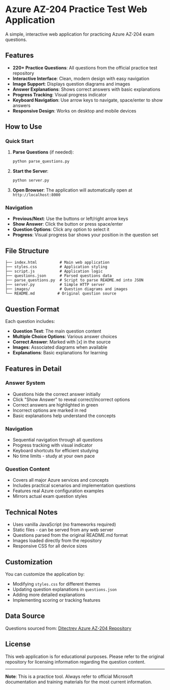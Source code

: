 # Azure AZ-204 Practice Test Web Application

A simple, interactive web application for practicing Azure AZ-204 exam questions.

## Features

- **220+ Practice Questions**: All questions from the official practice test repository
- **Interactive Interface**: Clean, modern design with easy navigation
- **Image Support**: Displays question diagrams and images
- **Answer Explanations**: Shows correct answers with basic explanations
- **Progress Tracking**: Visual progress indicator
- **Keyboard Navigation**: Use arrow keys to navigate, space/enter to show answers
- **Responsive Design**: Works on desktop and mobile devices

## How to Use

### Quick Start

1. **Parse Questions** (if needed):
   ```bash
   python parse_questions.py
   ```

2. **Start the Server**:
   ```bash
   python server.py
   ```

3. **Open Browser**: The application will automatically open at `http://localhost:8000`

### Navigation

- **Previous/Next**: Use the buttons or left/right arrow keys
- **Show Answer**: Click the button or press space/enter
- **Question Options**: Click any option to select it
- **Progress**: Visual progress bar shows your position in the question set

## File Structure

```
├── index.html          # Main web application
├── styles.css          # Application styling
├── script.js           # Application logic
├── questions.json      # Parsed questions data
├── parse_questions.py  # Script to parse README.md into JSON
├── server.py           # Simple HTTP server
├── images/             # Question diagrams and images
└── README.md          # Original question source
```

## Question Format

Each question includes:
- **Question Text**: The main question content
- **Multiple Choice Options**: Various answer choices
- **Correct Answer**: Marked with [x] in the source
- **Images**: Associated diagrams when available
- **Explanations**: Basic explanations for learning

## Features in Detail

### Answer System
- Questions hide the correct answer initially
- Click "Show Answer" to reveal correct/incorrect options
- Correct answers are highlighted in green
- Incorrect options are marked in red
- Basic explanations help understand the concepts

### Navigation
- Sequential navigation through all questions
- Progress tracking with visual indicator
- Keyboard shortcuts for efficient studying
- No time limits - study at your own pace

### Question Content
- Covers all major Azure services and concepts
- Includes practical scenarios and implementation questions
- Features real Azure configuration examples
- Mirrors actual exam question styles

## Technical Notes

- Uses vanilla JavaScript (no frameworks required)
- Static files - can be served from any web server
- Questions parsed from the original README.md format
- Images loaded directly from the repository
- Responsive CSS for all device sizes

## Customization

You can customize the application by:
- Modifying `styles.css` for different themes
- Updating question explanations in `questions.json`
- Adding more detailed explanations
- Implementing scoring or tracking features

## Data Source

Questions sourced from: [Ditectrev Azure AZ-204 Repository](https://github.com/Ditectrev/Microsoft-Azure-AZ-204-Developing-Solutions-for-Microsoft-Azure-Practice-Tests-Exams-Question-Answer)

## License

This web application is for educational purposes. Please refer to the original repository for licensing information regarding the question content.

---

**Note**: This is a practice tool. Always refer to official Microsoft documentation and training materials for the most current information.

